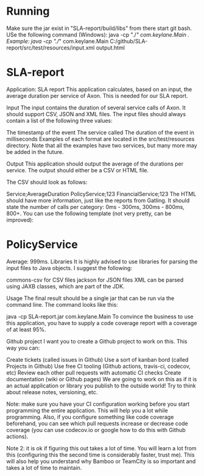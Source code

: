 # Running 
Make sure the jar exist in "SLA-report/build/libs" from there start git bash. 
USe the following command (Windows): java -cp "./*" com.keylane.Main <inputFilePath> <outputFilePath>.
Example: java -cp "./*" com.keylane.Main C:/github/SLA-report/src/test/resources/input.xml output.html

# SLA-report
Application: SLA report
This application calculates, based on an input, the average duration per service of Axon. This is needed for our SLA report.

Input
The input contains the duration of several service calls of Axon. It should support CSV, JSON and XML files. The input files should always contain a list of the following three values:

The timestamp of the event
The service called
The duration of the event in milliseconds
Examples of each format are located in the src/test/resources directory. Note that all the examples have two services, but many more may be added in the future.

Output
This application should output the average of the durations per service. The output should either be a CSV or HTML file.

The CSV should look as follows:

Service;AverageDuration
PolicyService;123
FinancialService;123
The HTML should have more information, just like the reports from Gatling. It should state the number of calls per category: 0ms - 300ms, 300ms - 800ms, 800+. You can use the following template (not very pretty, can be improved):


<html lang="">
<head>
    <script
            src="https://cdnjs.cloudflare.com/ajax/libs/Chart.js/2.9.4/Chart.js">
    </script>
    <title>Template</title>
</head>
<body>

<h1>PolicyService</h1>
Average: 999ms.
<canvas id="myChart" style="width:100%;max-width:600px"></canvas>

<script>
var xValues = ["0-300ms", "300ms-800ms", "800ms +"];
var yValues = [1, 2, 3];
var barColors = ["red", "green","blue"];

new Chart("myChart", {
  type: "pie",
  data: {
    labels: xValues,
    datasets: [{
      backgroundColor: barColors,
      data: yValues
    }]
  }
});
</script>
</body>
</html>
Libraries
It is highly advised to use libraries for parsing the input files to Java objects. I suggest the following:

commons-csv for CSV files
jackson for JSON files
XML can be parsed using JAXB classes, which are part of the JDK.

Usage
The final result should be a single jar that can be run via the command line. The command looks like this:

java -cp SLA-report.jar com.keylane.Main <path-to-file>
To convince the business to use this application, you have to supply a code coverage report with a coverage of at least 95%.

Github project
I want you to create a Github project to work on this. This way you can:

Create tickets (called issues in Github)
Use a sort of kanban bord (called Projects in Github)
Use free CI tooling (Github actions, travis-ci, codecov, etc)
Review each other pull requests with automatic CI checks
Create documentation (wiki or Github pages)
We are going to work on this as if it is an actual application or library you publish to the outside world! Try to think about release notes, versioning, etc.

Note: make sure you have your CI configuration working before you start programming the entire application. This will help you a lot while programming. Also, if you configure something like code coverage beforehand, you can see which pull requests increase or decrease code coverage (you can use codecov.io or google how to do this with Github actions).

Note 2: it is ok if figuring this out takes a lot of time. You will learn a lot from this (configuring this the second time is considerably faster, trust me). This will also help you understand why Bamboo or TeamCity is so important and takes a lot of time to maintain.
